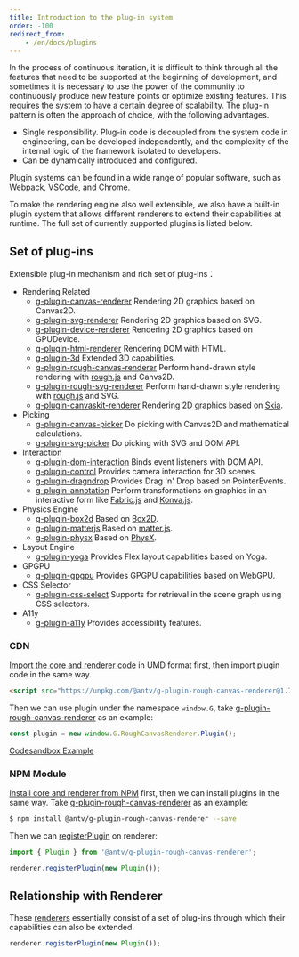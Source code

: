 ```yaml
---
title: Introduction to the plug-in system
order: -100
redirect_from:
    - /en/docs/plugins
---
```


In the process of continuous iteration, it is difficult to think through all the features that need to be supported at the beginning of development, and sometimes it is necessary to use the power of the community to continuously produce new feature points or optimize existing features. This requires the system to have a certain degree of scalability. The plug-in pattern is often the approach of choice, with the following advantages.

-   Single responsibility. Plug-in code is decoupled from the system code in engineering, can be developed independently, and the complexity of the internal logic of the framework isolated to developers.
-   Can be dynamically introduced and configured.

Plugin systems can be found in a wide range of popular software, such as Webpack, VSCode, and Chrome.

To make the rendering engine also well extensible, we also have a built-in plugin system that allows different renderers to extend their capabilities at runtime. The full set of currently supported plugins is listed below.

## Set of plug-ins

Extensible plug-in mechanism and rich set of plug-ins：

-   Rendering Related
    -   [g-plugin-canvas-renderer](/en/docs/plugins/canvas-renderer) Rendering 2D graphics based on Canvas2D.
    -   [g-plugin-svg-renderer](/en/docs/plugins/svg-renderer) Rendering 2D graphics based on SVG.
    -   [g-plugin-device-renderer](/en/docs/plugins/device-renderer) Rendering 2D graphics based on GPUDevice.
    -   [g-plugin-html-renderer](/en/docs/plugins/html-renderer) Rendering DOM with HTML.
    -   [g-plugin-3d](/en/docs/plugins/3d) Extended 3D capabilities.
    -   [g-plugin-rough-canvas-renderer](/en/docs/plugins/rough-canvas-renderer) Perform hand-drawn style rendering with [rough.js](https://roughjs.com/) and Canvs2D.
    -   [g-plugin-rough-svg-renderer](/en/docs/plugins/rough-svg-renderer) Perform hand-drawn style rendering with [rough.js](https://roughjs.com/) and SVG.
    -   [g-plugin-canvaskit-renderer](/en/docs/plugins/canvaskit-renderer) Rendering 2D graphics based on [Skia](https://skia.org/docs/user/modules/quickstart).
-   Picking
    -   [g-plugin-canvas-picker](/en/docs/plugins/canvas-picker) Do picking with Canvas2D and mathematical calculations.
    -   [g-plugin-svg-picker](/en/docs/plugins/svg-picker) Do picking with SVG and DOM API.
-   Interaction
    -   [g-plugin-dom-interaction](/en/docs/plugins/dom-interaction) Binds event listeners with DOM API.
    -   [g-plugin-control](/en/docs/plugins/control) Provides camera interaction for 3D scenes.
    -   [g-plugin-dragndrop](/en/docs/plugins/dragndrop) Provides Drag 'n' Drop based on PointerEvents.
    -   [g-plugin-annotation](/en/docs/plugins/annotation) Perform transformations on graphics in an interactive form like [Fabric.js](http://fabricjs.com/) and [Konva.js](https://konvajs.org/).
-   Physics Engine
    -   [g-plugin-box2d](/en/docs/plugins/box2d) Based on [Box2D](https://box2d.org/).
    -   [g-plugin-matterjs](/en/docs/plugins/matterjs) Based on [matter.js](https://brm.io/matter-js/).
    -   [g-plugin-physx](/en/docs/plugins/physx) Based on [PhysX](https://developer.nvidia.com/physx-sdk).
-   Layout Engine
    -   [g-plugin-yoga](/en/docs/plugins/yoga) Provides Flex layout capabilities based on Yoga.
-   GPGPU
    -   [g-plugin-gpgpu](/en/docs/plugins/gpgpu) Provides GPGPU capabilities based on WebGPU.
-   CSS Selector
    -   [g-plugin-css-select](/en/docs/plugins/css-select) Supports for retrieval in the scene graph using CSS selectors.
-   A11y
    -   [g-plugin-a11y](/en/docs/plugins/a11y) Provides accessibility features.

### CDN

[Import the core and renderer code](/en/docs/guide/introduce#cdn) in UMD format first, then import plugin code in the same way.

```html
<script src="https://unpkg.com/@antv/g-plugin-rough-canvas-renderer@1.7.16/dist/index.umd.min.js"></script>
```

Then we can use plugin under the namespace `window.G`, take [g-plugin-rough-canvas-renderer](/en/docs/plugins/rough-canvas-renderer) as an example:

```js
const plugin = new window.G.RoughCanvasRenderer.Plugin();
```

[Codesandbox Example](https://codesandbox.io/s/yi-umd-xing-shi-shi-yong-g-yi-ji-cha-jian-zsoln8?file=/index.js)

### NPM Module

[Install core and renderer from NPM](/en/docs/guide/introduce#npm-module) first, then we can install plugins in the same way. Take [g-plugin-rough-canvas-renderer](/en/docs/plugins/rough-canvas-renderer) as an example:

```bash
$ npm install @antv/g-plugin-rough-canvas-renderer --save
```

Then we can [registerPlugin](/en/docs/api/renderer/renderer#registerplugin) on renderer:

```js
import { Plugin } from '@antv/g-plugin-rough-canvas-renderer';

renderer.registerPlugin(new Plugin());
```

## Relationship with Renderer

These [renderers](/en/docs/api/renderer/renderer) essentially consist of a set of plug-ins through which their capabilities can also be extended.

```js
renderer.registerPlugin(new Plugin());
```
